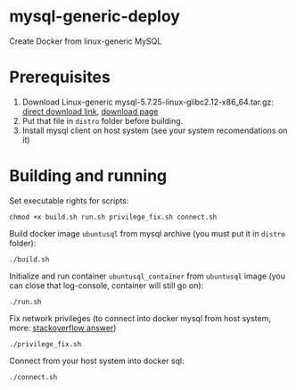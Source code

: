 # mysql-generic-deploy
Create Docker from linux-generic MySQL

# Prerequisites
1. Download Linux-generic mysql-5.7.25-linux-glibc2.12-x86_64.tar.gz: 
[direct download link](https://dev.mysql.com/downloads/file/?id=482726), 
[download page](https://dev.mysql.com/downloads/mysql/5.7.html)  
2. Put that file in `distro` folder before building.
3. Install mysql client on host system (see your system recomendations on it)


# Building and running
Set executable rights for scripts:
```
chmod +x build.sh run.sh privilege_fix.sh connect.sh
```
Build docker image `ubuntusql` from mysql archive (you must put it in `distro` folder):
```
./build.sh
```
Initialize and run container `ubuntusql_container` from `ubuntusql` image (you can close that log-console, container will still go on):
```
./run.sh
```
Fix network privileges (to connect into docker mysql from host system, more: [stackoverflow answer](https://stackoverflow.com/questions/1559955/host-xxx-xx-xxx-xxx-is-not-allowed-to-connect-to-this-mysql-server))
```
./privilege_fix.sh
```
Connect from your host system into docker sql:
```
./connect.sh
```
